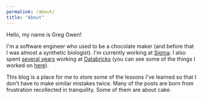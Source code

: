 ```yaml
---
permalink: /about/
title: "About"
---
```


Hello, my name is Greg Owen!

I'm a software engineer who used to be a chocolate maker (and before that I was almost a synthetic biologist). I'm currently working at [Sigma](https://www.sigmacomputing.com). I also spent [several years](https://databricks.com/blog/2019/08/09/brickster-spotlight-meet-greg.html) working at [Databricks](https://www.databricks.com) (you can see some of the things I worked on [here](https://databricks.com/blog/author/greg-owen)).

This blog is a place for me to store some of the lessons I've learned so that I don't have to make similar mistakes twice. Many of the posts are born from frustration recollected in tranquility. Some of them are about cake.